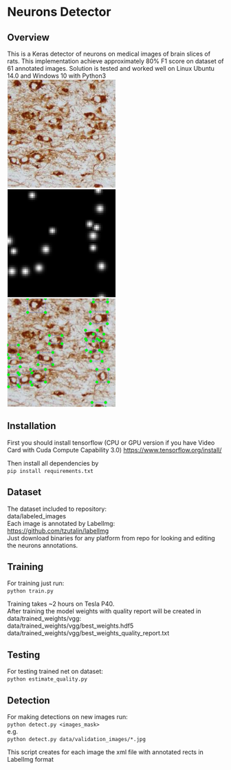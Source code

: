 # Neurons Detector

## Overview
This is a Keras detector of 
neurons on medical images of brain slices of rats. 
This implementation achieve approximately 80% F1 score on 
dataset of 61 annotated images. Solution is tested and
worked well on Linux Ubuntu 14.0 and Windows 10 with
Python3 <br>
![image](https://github.com/AlexeyLevashov/Keras_Neurons_Detector/blob/master/pics/img.png?raw=true)
![image](https://github.com/AlexeyLevashov/Keras_Neurons_Detector/blob/master/pics/mask.png?raw=true)
![image](https://github.com/AlexeyLevashov/Keras_Neurons_Detector/blob/master/pics/annotations.png?raw=true)


## Installation
First you should install tensorflow (CPU or GPU version 
if you have Video Card with Cuda Compute Capability 3.0)
https://www.tensorflow.org/install/

Then install all dependencies by <br>
`pip install requirements.txt`


## Dataset
The dataset included to repository: <br>
data/labeled_images <br>
Each image is annotated by LabelImg: <br>
https://github.com/tzutalin/labelImg <br>
Just download binaries for any platform from repo for 
looking and editing the neurons annotations.


## Training 
For training just run: <br>
`python train.py`

Training takes ~2 hours on Tesla P40. <br>
After training the model weights with quality report will
be created in data/trained_weights/vgg: <br>
data/trained_weights/vgg/best_weights.hdf5
data/trained_weights/vgg/best_weights_quality_report.txt


## Testing
For testing trained net on dataset: <br>
`python estimate_quality.py`


## Detection
For making detections on new images run: <br>
`python detect.py <images_mask>` <br>
e.g. <br>
`python detect.py data/validation_images/*.jpg`

This script creates for each image the xml file
with annotated rects in LabelImg format
